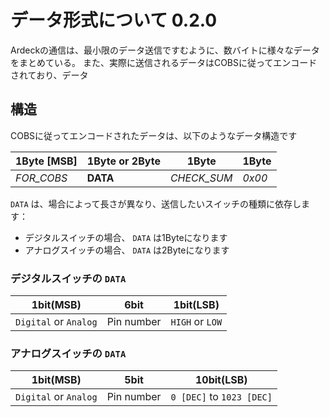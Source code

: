 # データ形式について 0.2.0
Ardeckの通信は、最小限のデータ送信ですむように、数バイトに様々なデータをまとめている。
また、実際に送信されるデータはCOBSに従ってエンコードされており、データ

## 構造
COBSに従ってエンコードされたデータは、以下のようなデータ構造です

|1Byte [MSB]|1Byte or 2Byte|1Byte|1Byte|
| --- | --- | --- | --- |
|_FOR_COBS_|__DATA__|_CHECK_SUM_|_0x00_|


`DATA` は、場合によって長さが異なり、送信したいスイッチの種類に依存します：

- デジタルスイッチの場合、 `DATA` は1Byteになります
- アナログスイッチの場合、 `DATA` は2Byteになります

### デジタルスイッチの `DATA`

| 1bit(MSB) | 6bit | 1bit(LSB) |
| --- | --- | --- |
| `Digital` or `Analog` | Pin number | `HIGH` or `LOW` |

### アナログスイッチの `DATA`

| 1bit(MSB) | 5bit | 10bit(LSB) |
| --- | --- | --- |
| `Digital` or `Analog` | Pin number | `0 [DEC]` to `1023 [DEC]`  |
